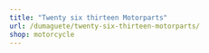 ```yaml
---
title: "Twenty six thirteen Motorparts"
url: /dumaguete/twenty-six-thirteen-motorparts/
shop: motorcycle
---
```

